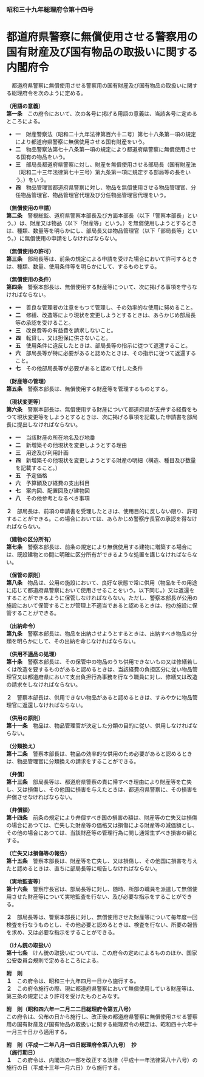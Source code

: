 ### 昭和三十九年総理府令第十四号  
# 都道府県警察に無償使用させる警察用の国有財産及び国有物品の取扱いに関する内閣府令  
　都道府県警察に無償使用させる警察用の国有財産及び国有物品の取扱いに関する総理府令を次のように定める。  
  
**（用語の意義）**  
**第一条**　この府令において、次の各号に掲げる用語の意義は、当該各号に定めるところによる。  
* **一**　財産警察法（昭和二十九年法律第百六十二号）第七十八条第一項の規定により都道府県警察に無償使用させる国有財産をいう。  
* **二**　物品警察法第七十八条第一項の規定により都道府県警察に無償使用させる国有の物品をいう。  
* **三**　部局長都道府県警察に対し、財産を無償使用させる部局長（国有財産法（昭和二十三年法律第七十三号）第九条第一項に規定する部局等の長をいう。）をいう。  
* **四**　物品管理官都道府県警察に対し、物品を無償使用させる物品管理官、分任物品管理官、物品管理官代理及び分任物品管理官代理をいう。  
  
**（無償使用の申請）**  
**第二条**　警視総監、道府県警察本部長及び方面本部長（以下「警察本部長」という。）は、財産又は物品（以下「財産等」という。）を無償使用しようとするときは、種類、数量等を明らかにし、部局長又は物品管理官（以下「部局長等」という。）に無償使用の申請をしなければならない。  
  
**（無償使用の許可）**  
**第三条**　部局長等は、前条の規定による申請を受けた場合において許可するときは、種類、数量、使用条件等を明らかにして、するものとする。  
  
**（無償使用の条件）**  
**第四条**　警察本部長は、無償使用する財産等について、次に掲げる事項を守らなければならない。  
* **一**　善良な管理者の注意をもつて管理し、その効率的な使用に努めること。  
* **二**　修繕、改造等により現状を変更しようとするときは、あらかじめ部局長等の承認を受けること。  
* **三**　改良費等の有益費を請求しないこと。  
* **四**　転貸し、又は担保に供さないこと。  
* **五**　使用条件に違反したときは、部局長等の指示に従つて返還すること。  
* **六**　部局長等が特に必要があると認めたときは、その指示に従つて返還すること。  
* **七**　その他部局長等が必要があると認めて付した条件  
  
**（財産等の管理）**  
**第五条**　警察本部長は、無償使用する財産等を管理するものとする。  
  
**（現状変更等）**  
**第六条**　警察本部長は、無償使用する財産について都道府県が支弁する経費をもつて現状変更等をしようとするときは、次に掲げる事項を記載した申請書を部局長に提出しなければならない。  
* **一**　当該財産の所在地名及び地番  
* **二**　新増築その他現状を変更しようとする理由  
* **三**　用途及び利用計画  
* **四**　新増築その他現状を変更しようとする財産の明細（構造、種目及び数量を記載すること。）  
* **五**　予定価格  
* **六**　予算額及び経費の支出科目  
* **七**　案内図、配置図及び建物図  
* **八**　その他参考となるべき事項  
  
**２**　部局長は、前項の申請書を受理したときは、使用目的に反しない限り、許可することができる。この場合においては、あらかじめ警察庁長官の承認を得なければならない。  
  
**（建物の区分所有）**  
**第七条**　警察本部長は、前条の規定により無償使用する建物に増築する場合には、既設建物との間に明確に区分所有ができるような処置を講じなければならない。  
  
**（保管の原則）**  
**第八条**　物品は、公用の施設において、良好な状態で常に供用（物品をその用途に応じて都道府県警察において使用させることをいう。以下同じ。）又は返還をすることができるように保管しなければならない。ただし、警察本部長が公用の施設において保管することが管理上不適当であると認めるときは、他の施設に保管することができる。  
  
**（出納命令）**  
**第九条**　警察本部長は、物品を出納させようとするときは、出納すべき物品の分類を明らかにして、その出納を命じなければならない。  
  
**（供用不適品の処理）**  
**第十条**　警察本部長は、その保管中の物品のうち供用できないもの又は修繕若しくは改造を要するものがあると認めるときは、当該経費の負担区分に従い物品管理官又は都道府県において支出負担行為事務を行なう職員に対し、修繕又は改造の請求をしなければならない。  
  
**２**　警察本部長は、供用できない物品があると認めるときは、すみやかに物品管理官に返還しなければならない。  
  
**（供用の原則）**  
**第十一条**　物品は、物品管理官が決定した分類の目的に従い、供用しなければならない。  
  
**（分類換え）**  
**第十二条**　警察本部長は、物品の効率的な供用のため必要があると認めるときは、物品管理官に分類換えの請求をすることができる。  
  
**（弁償）**  
**第十三条**　部局長等は、都道府県警察の責に帰すべき理由により財産等を亡失し、又は損傷し、その他国に損害を与えたときは、都道府県警察に、その損害を弁償させなければならない。  
  
**（弁償額）**  
**第十四条**　前条の規定により弁償すべき国の損害の額は、財産等の亡失又は損傷の場合にあつては、亡失した財産等の価格又は損傷による財産等の減価額とし、その他の場合にあつては、当該財産等の管理行為に関し通常生ずべき損害の額とする。  
  
**（亡失又は損傷等の報告）**  
**第十五条**　警察本部長は、財産等を亡失し、又は損傷し、その他国に損害を与えたと認めるときは、直ちに部局長等に報告しなければならない。  
  
**（実地監査等）**  
**第十六条**　警察庁長官は、部局長等に対し、随時、所部の職員を派遣して無償使用させた財産等について実地監査を行ない、及び必要な指示をすることができる。  
  
**２**　部局長等は、警察本部長に対し、無償使用させた財産等について毎年度一回検査を行なうものとし、その他必要と認めるときは、検査を行ない、所要の報告を求め、又は必要な指示をすることができる。  
  
**（けん銃の取扱い）**  
**第十七条**　けん銃の取扱いについては、この府令の定めによるもののほか、国家公安委員会規則で定めるところによる。  
  
**附　則**  
**１**　この府令は、昭和三十九年四月一日から施行する。  
**２**　この府令施行の際、現に都道府県警察において無償使用している財産等は、第三条の規定により許可を受けたものとみなす。  
  
**附　則（昭和四六年一二月二二日総理府令第五八号）**  
この府令は、公布の日から施行し、改正後の都道府県警察に無償使用させる警察用の国有財産及び国有物品の取扱いに関する総理府令の規定は、昭和四十六年十一月三十日から適用する。  
  
**附　則（平成一二年八月一四日総理府令第八九号）　抄**  
**（施行期日）**  
**１**　この府令は、内閣法の一部を改正する法律（平成十一年法律第八十八号）の施行の日（平成十三年一月六日）から施行する。  
  
